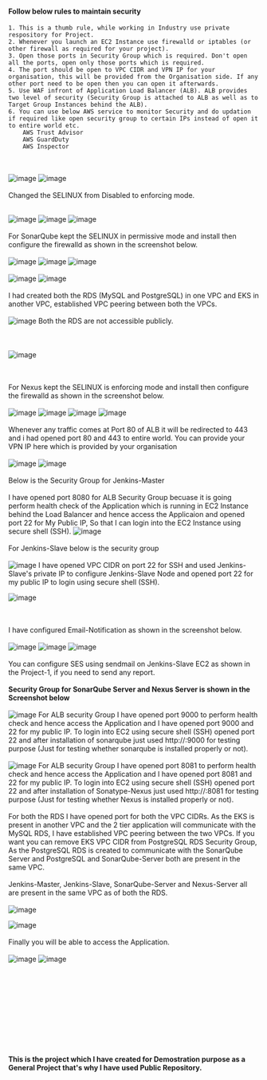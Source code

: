 #### Follow below rules to maintain security
```
1. This is a thumb rule, while working in Industry use private respository for Project. 
2. Whenever you launch an EC2 Instance use firewalld or iptables (or other firewall as required for your project).
3. Open those ports in Security Group which is required. Don't open all the ports, open only those ports which is required.
4. The port should be open to VPC CIDR and VPN IP for your organisation, this will be provided from the Organisation side. If any other port need to be open then you can open it afterwards. 
5. Use WAF infront of Application Load Balancer (ALB). ALB provides two level of security (Security Group is attached to ALB as well as to Target Group Instances behind the ALB).
6. You can use below AWS service to monitor Security and do updation if required like open security group to certain IPs instead of open it to entire world etc.
    AWS Trust Advisor
    AWS GuardDuty
    AWS Inspector 
```
<br><br/>
![image](https://github.com/singhritesh85/DevOps-Project-2tier-WebApp-Deployment/assets/56765895/af5d59f9-d001-4b28-935a-3c6416033a68)
![image](https://github.com/singhritesh85/DevOps-Project-2tier-WebApp-Deployment/assets/56765895/d0d8bfa7-261f-434a-b393-75ed0bec8b0a)
<br><br/>
Changed the SELINUX from Disabled to enforcing mode.
<br><br/>

![image](https://github.com/singhritesh85/DevOps-Project-2tier-WebApp-Deployment/assets/56765895/d275c683-3473-4f10-b45c-1c2660e8d69d)
![image](https://github.com/singhritesh85/DevOps-Project-2tier-WebApp-Deployment/assets/56765895/720a9c07-3caf-47ff-b49c-77ae3e19deee)
![image](https://github.com/singhritesh85/DevOps-Project-2tier-WebApp-Deployment/assets/56765895/92b4fb98-1623-4c5b-90c8-b3b34c0e7bc2)
<br><br/>
For SonarQube kept the SELINUX in permissive mode and install then configure the firewalld as shown in the screenshot below.
<br><br/>
![image](https://github.com/singhritesh85/DevOps-Project-2tier-WebApp-Deployment/assets/56765895/78f02104-bbb5-4b50-a1b3-ec299145ddad)
![image](https://github.com/singhritesh85/DevOps-Project-2tier-WebApp-Deployment/assets/56765895/5bedc119-02d4-4154-8fc9-93483e69e4bc)
![image](https://github.com/singhritesh85/DevOps-Project-2tier-WebApp-Deployment/assets/56765895/173be50e-b3e3-476d-9b37-d8e7b7708a41)
<br><br/>
![image](https://github.com/singhritesh85/DevOps-Project-2tier-WebApp-Deployment/assets/56765895/ee87ec88-d548-4e19-ba32-0febe97cedf7)
![image](https://github.com/singhritesh85/DevOps-Project-2tier-WebApp-Deployment/assets/56765895/00e5741a-97ab-449b-add2-4c4003adb4db)
<br><br/>
I had created both the RDS (MySQL and PostgreSQL) in one VPC and EKS in another VPC, established VPC peering between both the VPCs.
<br><br/>
![image](https://github.com/singhritesh85/DevOps-Project-2tier-WebApp-Deployment/assets/56765895/6c9d31a9-d790-457d-b545-dd652aad7a05)
Both the RDS are not accessible publicly.
<br><br/>
<br><br/>
![image](https://github.com/singhritesh85/DevOps-Project-2tier-WebApp-Deployment/assets/56765895/6d611883-e289-4389-9235-89dc5160206e)

<br><br/>
For Nexus kept the SELINUX is enforcing mode and install then configure the firewalld as shown in the screenshot below.
<br><br/>
![image](https://github.com/singhritesh85/DevOps-Project-2tier-WebApp-Deployment/assets/56765895/39f695ce-6ea0-43dc-9e30-4deb1f9eaefb)
![image](https://github.com/singhritesh85/DevOps-Project-2tier-WebApp-Deployment/assets/56765895/16574805-30f3-472f-b4cb-730b10706825)
![image](https://github.com/singhritesh85/DevOps-Project-2tier-WebApp-Deployment/assets/56765895/b035b8f9-f29e-4229-bbb1-76a4db25bf23)
![image](https://github.com/singhritesh85/DevOps-Project-2tier-WebApp-Deployment/assets/56765895/07110d79-f673-4997-81e4-532395087a75)
<br><br/>
Whenever any traffic comes at Port 80 of ALB it will be redirected to 443 and i had opened port 80 and 443 to entire world. You can provide your VPN IP here which is provided by your organisation
<br><br/>
![image](https://github.com/singhritesh85/DevOps-Project-2tier-WebApp-Deployment/assets/56765895/4ff6c147-71f6-40c4-a2fc-fb3353a4f011)
![image](https://github.com/singhritesh85/DevOps-Project-2tier-WebApp-Deployment/assets/56765895/bffb8c55-5f90-4ba3-8b70-869027ce59d6)
<br><br/>
Below is the Security Group for Jenkins-Master
<br><br/>
I have opened port 8080 for ALB Security Group becuase it is going perform health check of the Application which is running in EC2 Instance behind the Load Balancer and hence access the Applicaion and opened port 22 for My Public IP, So that I can login into the EC2 Instance using secure shell (SSH).
![image](https://github.com/singhritesh85/DevOps-Project-2tier-WebApp-Deployment/assets/56765895/65b51968-2bd1-4399-9c7c-4ae7049baf54)
<br><br/>
For Jenkins-Slave below is the security group
<br><br/>
![image](https://github.com/singhritesh85/DevOps-Project-2tier-WebApp-Deployment/assets/56765895/b6289f31-cdf3-49c8-afc3-279dcff6ffad)
I have opened VPC CIDR on port 22 for SSH and used Jenkins-Slave's private IP to configure Jenkins-Slave Node and opened port 22 for my public IP to login using secure shell (SSH).

![image](https://github.com/singhritesh85/DevOps-Project-2tier-WebApp-Deployment/assets/56765895/518a4b25-6247-4b41-9dff-33e10cf60f9e)

<br><br/>
I have configured Email-Notification as shown in the screenshot below.
<br><br/>
![image](https://github.com/singhritesh85/DevOps-Project-2tier-WebApp-Deployment/assets/56765895/55fbe8aa-70fd-49f3-8a82-1abae70c8add)
![image](https://github.com/singhritesh85/DevOps-Project-2tier-WebApp-Deployment/assets/56765895/708a559a-6571-4a77-8b41-f290c774e40b)
![image](https://github.com/singhritesh85/DevOps-Project-2tier-WebApp-Deployment/assets/56765895/211fb7c6-3cb3-422b-bdb6-23d30ad15c0e)
<br><br/>
You can configure SES using sendmail on Jenkins-Slave EC2 as shown in the Project-1, if you need to send any report.
<br><br/>
**Security Group for SonarQube Server and Nexus Server is shown in the Screenshot below**
<br><br/>
![image](https://github.com/singhritesh85/DevOps-Project-2tier-WebApp-Deployment/assets/56765895/222069d4-8a5c-4ca1-9e12-cd3a558b2d3a)
For ALB security Group I have opened port 9000 to perform health check and hence access the Application and I have opened port 9000 and 22 for my public IP. To login into EC2 using secure shell (SSH) opened port 22 and after installation of sonarqube just used http://<my-public-Ip>:9000 for testing purpose (Just for testing whether sonarqube is installed properly or not).
<br><br/>
![image](https://github.com/singhritesh85/DevOps-Project-2tier-WebApp-Deployment/assets/56765895/71724c4a-f1dd-4263-9cab-6ec2c87b2a6a)
For ALB security Group I have opened port 8081 to perform health check and hence access the Application and I have opened port 8081 and 22 for my public IP. To login into EC2 using secure shell (SSH) opened port 22 and after installation of Sonatype-Nexus just used http://<my-public-Ip>:8081 for testing purpose (Just for testing whether Nexus is installed properly or not).
<br><br/>
For both the RDS I have opened port for both the VPC CIDRs. As the EKS is present in another VPC and the 2 tier application will communicate with the MySQL RDS, I have established VPC peering between the two VPCs. If you want you can remove EKS VPC CIDR from PostgreSQL RDS Security Group, As the PostgreSQL RDS is created to communicate with the SonarQube Server and PostgreSQL and SonarQube-Server both are present in the same VPC.
<br><br/>
Jenkins-Master, Jenkins-Slave, SonarQube-Server and Nexus-Server all are present in the same VPC as of both the RDS.
<br><br/>
![image](https://github.com/singhritesh85/DevOps-Project-2tier-WebApp-Deployment/assets/56765895/5490aa74-8a18-4c27-932b-f4555f3c0893)

![image](https://github.com/singhritesh85/DevOps-Project-2tier-WebApp-Deployment/assets/56765895/b483e359-7dc6-4945-a3cb-c15bac7fdaf4)
<br><br/>
Finally you will be able to access the Application.
<br><br/>
![image](https://github.com/singhritesh85/DevOps-Project-2tier-WebApp-Deployment/assets/56765895/ef3c46f0-829f-4b90-a7bb-d9a252683edf)
![image](https://github.com/singhritesh85/DevOps-Project-2tier-WebApp-Deployment/assets/56765895/236e16c7-e504-4715-99c1-9bc9c40ddda8)





<br><br/>
<br><br/>
<br><br/>
<br><br/>
<br><br/>
**This is the project which I have created for Demostration purpose as a General Project that's why I have used Public Repository.**
